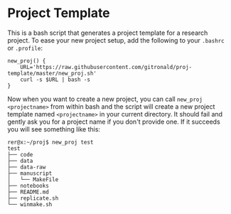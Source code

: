 # Project Template

This is a bash script that generates a project template for a research project. To ease your new project setup, add the following to your `.bashrc` or `.profile`:

```{bash}
new_proj() {
    URL='https://raw.githubusercontent.com/gitronald/proj-template/master/new_proj.sh'
    curl -s $URL | bash -s 
}
```

Now when you want to create a new project, you can call `new_proj <projectname>` from within bash and the script will create a new project template named `<projectname>` in your current directory. It should fail and gently ask you for a project name if you don't provide one. If it succeeds you will see something like this:

```
rer@x:~/proj$ new_proj test
test
├── code
├── data
├── data-raw
├── manuscript
│   └── MakeFile
├── notebooks
├── README.md
├── replicate.sh
└── winmake.sh
```

